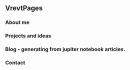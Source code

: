 ## VrevtPages

### About me

### Projects and ideas

### Blog - generating from jupiter notebook articles.

### Contact
